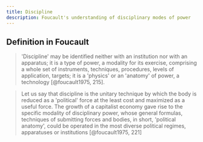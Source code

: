```yaml
---
title: Discipline
description: Foucault's understanding of disciplinary modes of power
---
```


## Definition in Foucault

> 'Discipline' may be identified neither with an institution nor with an
> apparatus; it is a type of power, a modality for its exercise, comprising a
> whole set of instruments, techniques, procedures, levels of application,
> targets; it is a 'physics' or an 'anatomy' of power, a technology
> [@foucault1975, 215].

> Let us say that discipline is the unitary technique by which the body is
> reduced as a 'political' force at the least cost and maximized as a useful
> force. The growth of a capitalist economy gave rise to the specific modality
> of disciplinary power, whose general formulas, techniques of submitting forces
> and bodies, in short, 'political anatomy', could be operated in the most
> diverse political regimes, apparatuses or institutions [@foucault1975, 221]
